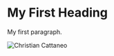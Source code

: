 <!DOCTYPE html>
<html>
<body>

<h1>My First Heading</h1>
<p>My first paragraph.</p>

<img src="me.jpg" alt="Christian Cattaneo">

</body>
</html>
